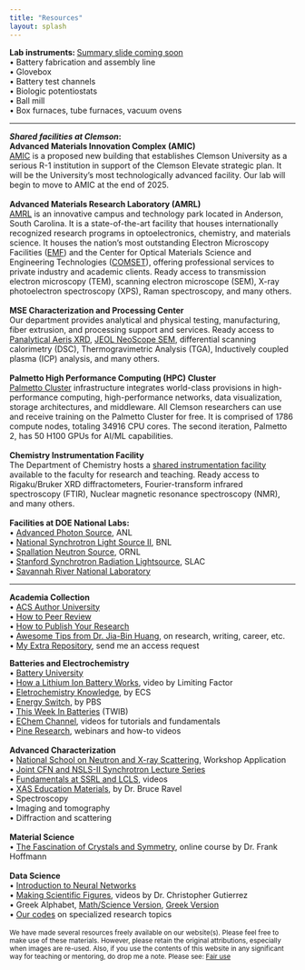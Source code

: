 ```yaml
---
title: "Resources"
layout: splash
---
```

<!-- &bull;&nbsp;text<br> -->

<b>Lab instruments: </b><a href="/assets/placeholder_2.jpg">Summary slide coming soon</a><br>
&bull;&nbsp;Battery fabrication and assembly line<br>
&bull;&nbsp;Glovebox<br>
&bull;&nbsp;Battery test channels<br>
&bull;&nbsp;Biologic potentiostats<br>
&bull;&nbsp;Ball mill<br>
&bull;&nbsp;Box furnaces, tube furnaces, vacuum ovens<br>
<hr>
<b><em>Shared facilities at Clemson</em>:</b><br>
<b>Advanced Materials Innovation Complex (AMIC)</b><br>
<a href="https://cecas.clemson.edu/amic/">AMIC</a> is a proposed new building that establishes Clemson University as a serious R-1 institution in support of the Clemson Elevate strategic plan. It will be the University’s most technologically advanced facility. Our lab will begin to move to AMIC at the end of 2025.<br>
<br>
<b>Advanced Materials Research Laboratory (AMRL)</b><br>
<a href="https://www.clemson.edu/cecas/research/facilities.html">AMRL</a> is an innovative campus and technology park located in Anderson, South Carolina. It is a state-of-the-art facility that houses internationally recognized research programs in optoelectronics, chemistry, and materials science. It houses the nation’s most outstanding Electron Microscopy Facilities (<a href="https://www.clemson.edu/research/division-of-research/core-facilities/emf/capabilities/index.html">EMF</a>) and the Center for Optical Materials Science and Engineering Technologies (<a href="https://www.clemson.edu/centers-institutes/comset/index.html">COMSET</a>), offering professional services to private industry and academic clients. Ready access to transmission electron microscopy (TEM), scanning electron microscope (SEM), X-ray photoelectron spectroscopy (XPS), Raman spectroscopy, and many others.<br>
<br>
<b>MSE Characterization and Processing Center</b><br>
Our department provides analytical and physical testing, manufacturing, fiber extrusion, and processing support and services. Ready access to <u>Panalytical Aeris XRD</u>, 
<u>JEOL NeoScope SEM</u>, differential scanning calorimetry (DSC), Thermogravimetric Analysis (TGA), Inductively coupled plasma (ICP) analysis, and many others.<br>
<br>
<b>Palmetto High Performance Computing (HPC) Cluster</b><br>
<a href="https://www.palmetto.clemson.edu/palmetto/">Palmetto Cluster</a> infrastructure integrates world-class provisions in high-performance computing, high-performance networks, data visualization, storage architectures, and middleware. All Clemson researchers can use and receive training on the Palmetto Cluster for free. It is comprised of 1786 compute nodes, totaling 34916 CPU cores. The second iteration, Palmetto 2, has 50 H100 GPUs for AI/ML capabilities.<br>
<br>
<b>Chemistry Instrumentation Facility</b><br>
The Department of Chemistry hosts a <a href="https://scienceweb.clemson.edu/aif/">shared instrumentation facility</a> available to the faculty for research and teaching. Ready access to  Rigaku/Bruker XRD diffractometers, Fourier-transform infrared spectroscopy (FTIR), Nuclear magnetic resonance spectroscopy (NMR), and many others.<br>
<br>
<b>Facilities at DOE National Labs:</b><br>
&bull;&nbsp;<a href="https://www.aps.anl.gov/">Advanced Photon Source</a>, ANL<br>
&bull;&nbsp;<a href="https://www.bnl.gov/nsls2/">National Synchrotron Light Source II</a>, BNL<br>
&bull;&nbsp;<a href="https://neutrons.ornl.gov/sns">Spallation Neutron Source</a>, ORNL<br>
&bull;&nbsp;<a href="https://www-ssrl.slac.stanford.edu/">Stanford Synchrotron Radiation Lightsource</a>, SLAC<br>
&bull;&nbsp;<a href="https://www.srnl.gov/">Savannah River National Laboratory</a><br>

<hr>
<!-- Template: &bull;&nbsp;<a href="https://links">text</a><br> -->
<b>Academia Collection</b><br>
&bull;&nbsp;<a href="https://publish.acs.org/publish/author_university">ACS Author University</a><br>
&bull;&nbsp;<a href="https://drive.google.com/drive/folders/1y9kWHkgu2weYN4rrd0rht8M6A1DnhlmT?usp=drive_link">How to Peer Review</a><br>
&bull;&nbsp;<a href="https://drive.google.com/drive/folders/1hr6H8XFplQL9IrwvlZ-dYlK7NKcQrTS3?usp=drive_link">How to Publish Your Research</a><br>
&bull;&nbsp;<a href="https://github.com/jbhuang0604/awesome-tips">Awesome Tips from Dr. Jia-Bin Huang</a>, on research, writing, career, etc.<br>
&bull;&nbsp;<a href="https://drive.google.com/drive/folders/1Y-cMshtjh4mv5rev_6GD0C7SJO6IO1Qs?usp=drive_link">My Extra Repository</a>, send me an access request<br>

<b>Batteries and Electrochemistry</b><br>
&bull;&nbsp;<a href="https://batteryuniversity.com/articles">Battery University</a><br>
&bull;&nbsp;<a href="https://www.youtube.com/watch?v=4-1psMHSpKs">How a Lithium Ion Battery Works</a>, video by Limiting Factor<br>
&bull;&nbsp;<a href="https://knowledge.electrochem.org/">Eletrochemistry Knowledge</a>, by ECS<br>
&bull;&nbsp;<a href="https://video.austinpbs.org/show/energy-switch/episodes/season/1/">Energy Switch</a>, by PBS<br>
&bull;&nbsp;<a href="https://www.linkedin.com/newsletters/this-week-in-batteries-twib-7028855205660172288/">This Week In Batteries</a> (TWIB)<br>
&bull;&nbsp;<a href="https://www.youtube.com/@EChem_Channel/playlists">EChem Channel</a>, videos for tutorials and fundamentals<br>
&bull;&nbsp;<a href="https://www.youtube.com/@Pineresearch/playlists">Pine Research</a>, webinars and how-to videos<br>
<br>
<b>Advanced Characterization</b><br>
&bull;&nbsp;<a href="https://www.anl.gov/education/national-school-on-neutron-and-xray-scattering">National School on Neutron and X-ray Scattering</a>, Workshop Application<br>
&bull;&nbsp;<a href="https://www.bnl.gov/nsls2/userguide/lectures/">Joint CFN and NSLS-II Synchrotron Lecture Series</a><br>
&bull;&nbsp;<a href="https://www.youtube.com/@fundamentalsatssrlandlcls8668/videos">Fundamentals at SSRL and LCLS</a>, videos<br>
&bull;&nbsp;<a href="https://github.com/bruceravel/XAS-Education">XAS Education Materials</a>, by Dr. Bruce Ravel<br>
&bull;&nbsp;Spectroscopy<br>
&bull;&nbsp;Imaging and tomography<br>
&bull;&nbsp;Diffraction and scattering<br>
<br>
<b>Material Science</b><br>
&bull;&nbsp;<a href="https://www.youtube.com/@FrankHoffmann1000/playlists">The Fascination of Crystals and Symmetry</a>, online course by Dr. Frank Hoffmann<br>
<br>
<b>Data Science</b><br>
&bull;&nbsp;<a href="https://www.youtube.com/playlist?list=PLZHQObOWTQDNU6R1_67000Dx_ZCJB-3pi">Introduction to Neural Networks</a><br>
&bull;&nbsp;<a href="https://www.youtube.com/@fundamentalsatssrlandlcls8668/videos">Making Scientific Figures</a>, videos by Dr. Christopher Gutierrez<br>
&bull;&nbsp;Greek Alphabet, <a href="https://www.youtube.com/watch?v=PStgY5AcEIw">Math/Science Version</a>, <a href="https://www.youtube.com/watch?v=Hib0gWqNBmA">Greek Version</a><br>
&bull;&nbsp;<a href="https://github.com/donghou-lab/">Our codes</a> on specialized research topics<br>
<br>
<small> We have made several resources freely available on our website(s). Please feel free to make use of these materials. However, please retain the original attributions, especially when images are re-used. Also, if you use the contents of this website in any significant way for teaching or mentoring, do drop me a note. Please see: <a href="http://en.wikipedia.org/wiki/Fair_use">Fair use</a></small><br>
